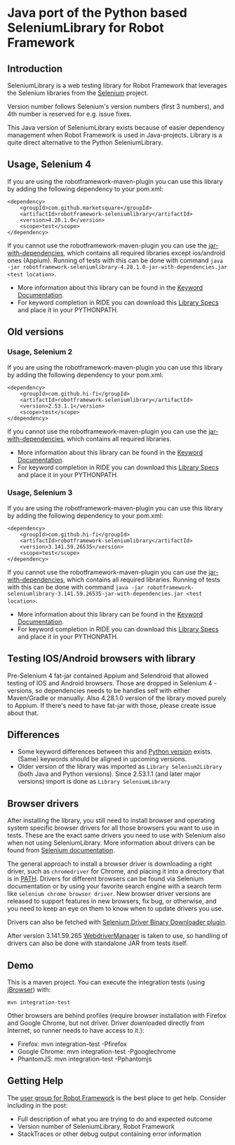 # Java port of the Python based SeleniumLibrary for Robot Framework

## Introduction

SeleniumLibrary is a web testing library for Robot Framework that leverages
the Selenium libraries from the [Selenium](http://docs.seleniumhq.org) project.

Version number follows Selenium's version numbers (first 3 numbers), and 4th number is reserved for e.g. issue fixes.

This Java version of SeleniumLibrary exists because of easier dependency management when Robot Framework is used in Java-projects. Library is a quite direct alternative to the Python SeleniumLibrary.

## Usage, Selenium 4

If you are using the robotframework-maven-plugin you can
use this library by adding the following dependency to
your pom.xml:

    <dependency>
        <groupId>com.github.marketsquare</groupId>
        <artifactId>robotframework-seleniumlibrary</artifactId>
        <version>4.28.1.0</version>
        <scope>test</scope>
    </dependency>

If you cannot use the robotframework-maven-plugin you can use the
[jar-with-dependencies](https://repo1.maven.org/maven2/com/github/marketsquare/robotframework-seleniumlibrary/4.28.1.0/robotframework-seleniumlibrary-4.28.1.0-jar-with-dependencies.jar),
which contains all required libraries except ios/android ones (Appium). Running of tests with this can be done with command `java -jar robotframework-seleniumlibrary-4.28.1.0-jar-with-dependencies.jar <test location>`.

- More information about this library can be found in the
  [Keyword Documentation](https://repo1.maven.org/maven2/com/github/marketsquare/robotframework-seleniumlibrary/4.28.1.0/robotframework-seleniumlibrary-4.28.1.0.html).
- For keyword completion in RIDE you can download this
  [Library Specs](https://repo1.maven.org/maven2/com/github/marketsquare/robotframework-seleniumlibrary/4.28.1.0/robotframework-seleniumlibrary-4.28.1.0.xml)
  and place it in your PYTHONPATH.

## Old versions

### Usage, Selenium 2

If you are using the robotframework-maven-plugin you can
use this library by adding the following dependency to
your pom.xml:

    <dependency>
        <groupId>com.github.hi-fi</groupId>
        <artifactId>robotframework-seleniumlibrary</artifactId>
        <version>2.53.1.1</version>
        <scope>test</scope>
    </dependency>

If you cannot use the robotframework-maven-plugin you can use the
[jar-with-dependencies](https://repo1.maven.org/maven2/com/github/hi-fi/robotframework-seleniumlibrary/2.53.1.1/robotframework-seleniumlibrary-2.53.1.1-jar-with-dependencies.jar),
which contains all required libraries.

- More information about this library can be found in the
  [Keyword Documentation](https://repo1.maven.org/maven2/com/github/hi-fi/robotframework-seleniumlibrary/2.53.1.1/robotframework-seleniumlibrary-2.53.1.1.html).
- For keyword completion in RIDE you can download this
  [Library Specs](https://repo1.maven.org/maven2/com/github/hi-fi/robotframework-seleniumlibrary/2.53.1.1/robotframework-seleniumlibrary-2.53.1.1.xml)
  and place it in your PYTHONPATH.

### Usage, Selenium 3

If you are using the robotframework-maven-plugin you can
use this library by adding the following dependency to
your pom.xml:

    <dependency>
        <groupId>com.github.hi-fi</groupId>
        <artifactId>robotframework-seleniumlibrary</artifactId>
        <version>3.141.59.26535</version>
        <scope>test</scope>
    </dependency>

If you cannot use the robotframework-maven-plugin you can use the
[jar-with-dependencies](https://repo1.maven.org/maven2/com/github/hi-fi/robotframework-seleniumlibrary/3.141.59.26535/robotframework-seleniumlibrary-3.141.59.26535-jar-with-dependencies.jar),
which contains all required libraries. Running of tests with this can be done with command `java -jar robotframework-seleniumlibrary-3.141.59.26535-jar-with-dependencies.jar <test location>`.

- More information about this library can be found in the
  [Keyword Documentation](https://repo1.maven.org/maven2/com/github/hi-fi/robotframework-seleniumlibrary/3.141.59.26535/robotframework-seleniumlibrary-3.141.59.26535.html).
- For keyword completion in RIDE you can download this
  [Library Specs](https://repo1.maven.org/maven2/com/github/hi-fi/robotframework-seleniumlibrary/3.141.59.26535/robotframework-seleniumlibrary-3.141.59.26535.xml)
  and place it in your PYTHONPATH.

## Testing IOS/Android browsers with library

Pre-Selenium 4 fat-jar contained Appium and Selendroid that allowed testing of IOS and Android browsers. Those are dropped in Selenium 4 -versions,
so dependencies needs to be handles self with either Maven/Gradle or manually. Also 4.28.1.0 version of the library moved purely to Appium. If there's need to have fat-jar with those, please create issue about that.

## Differences

- Some keyword differences between this and [Python version](https://github.com/robotframework/SeleniumLibrary) exists. (Same) keywords should be aligned in upcoming versions.
- Older version of the library was imported as `Library Selenium2Library` (both Java and Python versions).
  Since 2.53.1.1 (and later major versions) import is done as `Library SeleniumLibrary`

## Browser drivers

After installing the library, you still need to install browser and
operating system specific browser drivers for all those browsers you
want to use in tests. These are the exact same drivers you need to use with
Selenium also when not using SeleniumLibrary. More information about
drivers can be found from [Selenium documentation](https://seleniumhq.github.io/selenium/docs/api/py/index.html#drivers).

The general approach to install a browser driver is downloading a right
driver, such as `chromedriver` for Chrome, and placing it into
a directory that is in [PATH](<https://en.wikipedia.org/wiki/PATH_(variable)>). Drivers for different browsers
can be found via Selenium documentation or by using your favorite
search engine with a search term like `selenium chrome browser driver`.
New browser driver versions are released to support features in
new browsers, fix bug, or otherwise, and you need to keep an eye on them
to know when to update drivers you use.

Drivers can also be fetched with [Selenium Driver Binary Downloader plugin](https://github.com/Ardesco/selenium-standalone-server-plugin).

After version 3.141.59.265 [WebdriverManager](https://github.com/bonigarcia/webdrivermanager) is taken to use, so handling of drivers can also be done with standalone JAR from tests itself.

## Demo

This is a maven project. You can execute the integration tests (using [jBrowser](https://github.com/machinepublishers/jbrowserdriver)) with:

    mvn integration-test

Other browsers are behind profiles
(require browser installation with Firefox and Google Chrome, but not driver. Driver downloaded directly from Internet, so runner needs to have access to it.):

- Firefox: mvn integration-test -Pfirefox
- Google Chrome: mvn integration-test -Pgooglechrome
- PhantomJS: mvn integration-test -Pphantomjs

## Getting Help

The [user group for Robot Framework](https://groups.google.com/forum/#!forum/robotframework-users)
is the best place to get help. Consider including in the post:

- Full description of what you are trying to do and expected outcome
- Version number of SeleniumLibrary, Robot Framework
- StackTraces or other debug output containing error information
